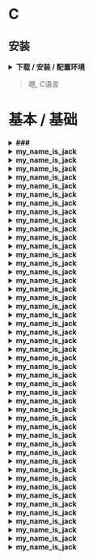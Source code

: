 # C



## 安装



<details>
<summary><b> 下载 / 安装 / 配置环境 </b></summary>

```  


详细教程 :   https://www.bilibili.com/video/av47215049/?spm_id_from=333.788.videocard.8

教程中的资料下载( tdm64-gcc-5.1.0-2.exe ): 
这个安装完自动配置到系统的环境变量:
https://zh.osdn.net/projects/sfnet_tdm-gcc/releases/
https://zh.osdn.net/projects/sfnet_tdm-gcc/downloads/TDM-GCC%20Installer/tdm64-gcc-5.1.0-2.exe/


检查是否安装成功:   
    打开 系统 cmd
    输入:
    gcc --version
    


```
</details>

> 嗯, C语言




# 基本 / 基础
<details>
<summary><b>###</b></summary>

```  
部分关键字:
auto	    声明自动变量
const	    定义常量，如果一个变量被 const 修饰，那么它的值就不能再被改变
enum	    声明枚举类型
goto	    无条件跳转语句
register	声明寄存器变量
signed	    声明有符号类型变量或函数
unsigned	声明无符号类型变量或函数
sizeof	    计算数据类型或变量长度（即所占字节数）
static	    声明静态变量
struct	    声明结构体类型
typedef	    用以给数据类型取别名



数据类型:
char	        1 字节	    -128 到 127 或 0 到 255
unsigned char	1 字节	    0 到 255      
signed char	    1 字节	    -128 到 127
short	        2 字节	    -32,768 到 32,767
unsigned short	2 字节	    0 到 65,535   (只能是正数)



定义常量:
在 C 中，有两种简单的定义常量的方式：
    使用 #define 预处理器    #define LENGTH 10   
    使用 const 关键字        const int  LENGTH = 10;

    注意: 把常量定义为大写字母形式，是一个很好的编程规范



```
</details>







<details>
<summary><b>my_name_is_jack</b></summary>

```  

```
</details>







<details>
<summary><b>my_name_is_jack</b></summary>

```  

```
</details>







<details>
<summary><b>my_name_is_jack</b></summary>

```  

```
</details>







<details>
<summary><b>my_name_is_jack</b></summary>

```  

```
</details>







<details>
<summary><b>my_name_is_jack</b></summary>

```  

```
</details>







<details>
<summary><b>my_name_is_jack</b></summary>

```  

```
</details>







<details>
<summary><b>my_name_is_jack</b></summary>

```  

```
</details>







<details>
<summary><b>my_name_is_jack</b></summary>

```  

```
</details>







<details>
<summary><b>my_name_is_jack</b></summary>

```  

```
</details>







<details>
<summary><b>my_name_is_jack</b></summary>

```  

```
</details>







<details>
<summary><b>my_name_is_jack</b></summary>

```  

```
</details>







<details>
<summary><b>my_name_is_jack</b></summary>

```  

```
</details>







<details>
<summary><b>my_name_is_jack</b></summary>

```  

```
</details>







<details>
<summary><b>my_name_is_jack</b></summary>

```  

```
</details>







<details>
<summary><b>my_name_is_jack</b></summary>

```  

```
</details>







<details>
<summary><b>my_name_is_jack</b></summary>

```  

```
</details>







<details>
<summary><b>my_name_is_jack</b></summary>

```  

```
</details>







<details>
<summary><b>my_name_is_jack</b></summary>

```  

```
</details>







<details>
<summary><b>my_name_is_jack</b></summary>

```  

```
</details>







<details>
<summary><b>my_name_is_jack</b></summary>

```  

```
</details>







<details>
<summary><b>my_name_is_jack</b></summary>

```  

```
</details>







<details>
<summary><b>my_name_is_jack</b></summary>

```  

```
</details>







<details>
<summary><b>my_name_is_jack</b></summary>

```  

```
</details>







<details>
<summary><b>my_name_is_jack</b></summary>

```  

```
</details>







<details>
<summary><b>my_name_is_jack</b></summary>

```  

```
</details>







<details>
<summary><b>my_name_is_jack</b></summary>

```  

```
</details>







<details>
<summary><b>my_name_is_jack</b></summary>

```  

```
</details>







<details>
<summary><b>my_name_is_jack</b></summary>

```  

```
</details>







<details>
<summary><b>my_name_is_jack</b></summary>

```  

```
</details>







<details>
<summary><b>my_name_is_jack</b></summary>

```  

```
</details>







<details>
<summary><b>my_name_is_jack</b></summary>

```  

```
</details>







<details>
<summary><b>my_name_is_jack</b></summary>

```  

```
</details>







<details>
<summary><b>my_name_is_jack</b></summary>

```  

```
</details>







<details>
<summary><b>my_name_is_jack</b></summary>

```  

```
</details>







<details>
<summary><b>my_name_is_jack</b></summary>

```  

```
</details>







<details>
<summary><b>my_name_is_jack</b></summary>

```  

```
</details>







<details>
<summary><b>my_name_is_jack</b></summary>

```  

```
</details>







<details>
<summary><b>my_name_is_jack</b></summary>

```  

```
</details>







<details>
<summary><b>my_name_is_jack</b></summary>

```  

```
</details>







<details>
<summary><b>my_name_is_jack</b></summary>

```  

```
</details>







<details>
<summary><b>my_name_is_jack</b></summary>

```  

```
</details>







<details>
<summary><b>my_name_is_jack</b></summary>

```  

```
</details>







<details>
<summary><b>my_name_is_jack</b></summary>

```  

```
</details>







<details>
<summary><b>my_name_is_jack</b></summary>

```  

```
</details>







<details>
<summary><b>my_name_is_jack</b></summary>

```  

```
</details>







<details>
<summary><b>my_name_is_jack</b></summary>

```  

```
</details>







<details>
<summary><b>my_name_is_jack</b></summary>

```  

```
</details>








